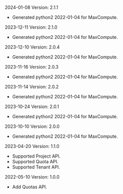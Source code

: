 2024-01-08 Version: 2.1.1
- Generated python2 2022-01-04 for MaxCompute.

2023-12-11 Version: 2.1.0
- Generated python2 2022-01-04 for MaxCompute.

2023-12-10 Version: 2.0.4
- Generated python2 2022-01-04 for MaxCompute.

2023-11-16 Version: 2.0.3
- Generated python2 2022-01-04 for MaxCompute.

2023-11-14 Version: 2.0.2
- Generated python2 2022-01-04 for MaxCompute.

2023-10-24 Version: 2.0.1
- Generated python2 2022-01-04 for MaxCompute.

2023-10-10 Version: 2.0.0
- Generated python2 2022-01-04 for MaxCompute.

2023-04-20 Version: 1.1.0
- Supported Project API.
- Supported Quota API.
- Supported Tenant API.

2022-05-10 Version: 1.0.0
- Add Quotas API.

